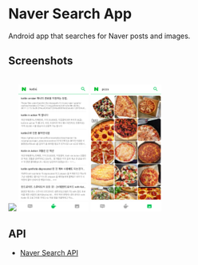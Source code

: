 Naver Search App
=================

Android app that searches for Naver posts and images.

Screenshots
-----------
<br>
<span>
<img src = "screenshots/naver.gif" width="28%">
<img src = "screenshots/naver_cafe_search.png" width="28%">
<img src = "screenshots/naver_image_search.png" width="28%">

</span>


API
--------------
* [Naver Search API][0]

[0]: https://developers.naver.com/docs/serviceapi/search/blog/blog.md#%EB%B8%94%EB%A1%9C%EA%B7%B8
